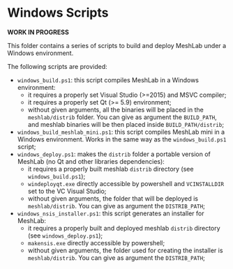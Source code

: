 # Windows Scripts

**WORK IN PROGRESS**

This folder contains a series of scripts to build and deploy MeshLab under a Windows environment.

The following scripts are provided:

* `windows_build.ps1`: this script compiles MeshLab in a Windows environment:
	* it requires a properly set Visual Studio (>=2015) and MSVC compiler; 
	* it requires a properly set Qt (>= 5.9) environment; 
	* without given arguments, all the binaries will be placed in the `meshlab/distrib` folder. You can give as argument the `BUILD_PATH`, and meshlab binaries will be then placed inside `BUILD_PATH/distrib`;
* `windows_build_meshlab_mini.ps1`: this script compiles MeshLab mini in a Windows environment. Works in the same way as the `windows_build.ps1` script;
* `windows_deploy.ps1`: makes the `distrib` folder a portable version of MeshLab (no Qt and other libraries dependencies):
	* it requires a properly built meshlab `distrib` directory (see `windows_build.ps1`);
	* `windeployqt.exe` directly accessible by powershell and `VCINSTALLDIR` set to the VC Visual Studio;
	* without given arguments, the folder that will be deployed is `meshlab/distrib`. You can give as argument the `DISTRIB_PATH`;
* `windows_nsis_installer.ps1`: this script generates an installer for MeshLab:
	* it requires a properly built and deployed meshlab `distrib` directory (see `windows_deploy.ps1`);
	* `makensis.exe` directly accessible by powershell;
	* without given arguments, the folder used for creating the installer is `meshlab/distrib`. You can give as argument the `DISTRIB_PATH`;